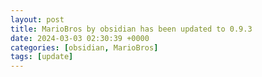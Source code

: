```yaml
---
layout: post
title: MarioBros by obsidian has been updated to 0.9.3
date: 2024-03-03 02:30:39 +0000
categories: [obsidian, MarioBros]
tags: [update]
---
```


